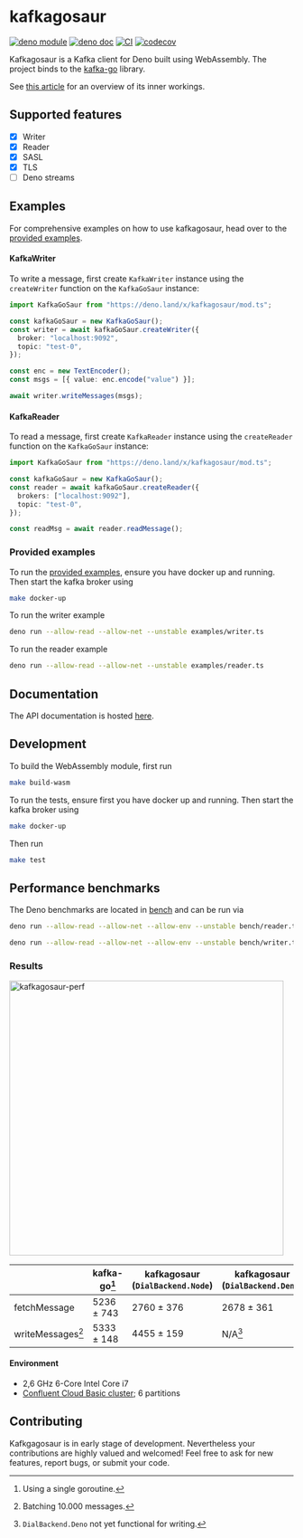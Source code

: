 # kafkagosaur

[![deno module](https://img.shields.io/endpoint?url=https%3A%2F%2Fdeno-visualizer.danopia.net%2Fshields%2Flatest-version%2Fx%2Fkafkagosaur%2Fmod.ts)](https://deno.land/x/kafkagosaur)
[![deno doc](https://doc.deno.land/badge.svg)](https://doc.deno.land/https/deno.land/x/kafkagosaur/mod.ts)
[![CI](https://github.com/arjun-1/kafkagosaur/actions/workflows/CI.yaml/badge.svg)](https://github.com/arjun-1/kafkagosaur/actions/workflows/CI.yaml)
[![codecov](https://codecov.io/gh/arjun-1/kafkagosaur/branch/master/graph/badge.svg)](https://codecov.io/gh/arjun-1/kafkagosaur)

Kafkagosaur is a Kafka client for Deno built using WebAssembly. The project
binds to the [kafka-go](https://github.com/segmentio/kafka-go) library.

See [this article](https://medium.com/@arjun.dhawan/kafkagosaur-eac3c063388) for
an overview of its inner workings.

## Supported features

- [x] Writer
- [x] Reader
- [x] SASL
- [x] TLS
- [ ] Deno streams

## Examples

For comprehensive examples on how to use kafkagosaur, head over to the
[provided examples](#provided-examples).

#### KafkaWriter

To write a message, first create `KafkaWriter` instance using the `createWriter`
function on the `KafkaGoSaur` instance:

```typescript
import KafkaGoSaur from "https://deno.land/x/kafkagosaur/mod.ts";

const kafkaGoSaur = new KafkaGoSaur();
const writer = await kafkaGoSaur.createWriter({
  broker: "localhost:9092",
  topic: "test-0",
});

const enc = new TextEncoder();
const msgs = [{ value: enc.encode("value") }];

await writer.writeMessages(msgs);
```

#### KafkaReader

To read a message, first create `KafkaReader` instance using the `createReader`
function on the `KafkaGoSaur` instance:

```typescript
import KafkaGoSaur from "https://deno.land/x/kafkagosaur/mod.ts";

const kafkaGoSaur = new KafkaGoSaur();
const reader = await kafkaGoSaur.createReader({
  brokers: ["localhost:9092"],
  topic: "test-0",
});

const readMsg = await reader.readMessage();
```

### Provided examples

To run the [provided examples](examples), ensure you have docker up and running.
Then start the kafka broker using

```bash
make docker-up
```

To run the writer example

```bash
deno run --allow-read --allow-net --unstable examples/writer.ts
```

To run the reader example

```bash
deno run --allow-read --allow-net --unstable examples/reader.ts
```

## Documentation

The API documentation is hosted
[here](https://doc.deno.land/https/deno.land/x/kafkagosaur/mod.ts).

## Development

To build the WebAssembly module, first run

```bash
make build-wasm
```

To run the tests, ensure first you have docker up and running. Then start the
kafka broker using

```bash
make docker-up
```

Then run

```bash
make test
```

## Performance benchmarks

The Deno benchmarks are located in [bench](bench) and can be run via

```bash
deno run --allow-read --allow-net --allow-env --unstable bench/reader.ts
```

```bash
deno run --allow-read --allow-net --allow-env --unstable bench/writer.ts
```

### Results

<img width="486" alt="kafkagosaur-perf" src="https://user-images.githubusercontent.com/8102654/156884252-e9d7b735-7d3d-4162-a3b3-2854a1ae9baf.png">

|                   | kafka-go[^2] | kafkagosaur (`DialBackend.Node`) | kafkagosaur (`DialBackend.Deno`) |
| ----------------- | ------------ | -------------------------------- | -------------------------------- |
| fetchMessage      | 5236 ± 743   | 2760 ± 376                       | 2678 ± 361                       |
| writeMessages[^1] | 5333 ± 148   | 4455 ± 159                       | N/A[^3]                          |

[^1]: Batching 10.000 messages.

[^2]: Using a single goroutine.

[^3]: `DialBackend.Deno` not yet functional for writing.

#### Environment

- 2,6 GHz 6-Core Intel Core i7
- [Confluent Cloud Basic cluster](https://docs.confluent.io/cloud/current/clusters/cluster-types.html#basic-clusters);
  6 partitions

## Contributing

Kafkgagosaur is in early stage of development. Nevertheless your contributions
are highly valued and welcomed! Feel free to ask for new features, report bugs,
or submit your code.
